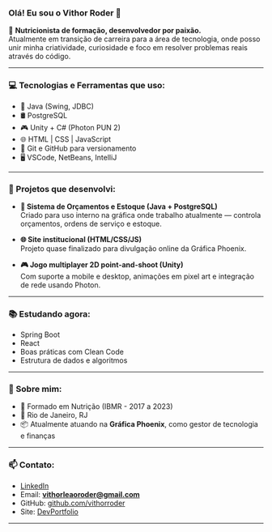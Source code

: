### Olá! Eu sou o Vithor Roder 👋

🎯 **Nutricionista de formação, desenvolvedor por paixão.**  
Atualmente em transição de carreira para a área de tecnologia, onde posso unir minha criatividade, curiosidade e foco em resolver problemas reais através do código.

---

### 💻 Tecnologias e Ferramentas que uso:

- 🧠 Java (Swing, JDBC)
- 🛢️ PostgreSQL
- 🎮 Unity + C# (Photon PUN 2)
- 🌐 HTML | CSS | JavaScript
- 🧰 Git e GitHub para versionamento
- 🖥️ VSCode, NetBeans, IntelliJ

---

### 📌 Projetos que desenvolvi:

- **🔧 Sistema de Orçamentos e Estoque (Java + PostgreSQL)**  
  Criado para uso interno na gráfica onde trabalho atualmente — controla orçamentos, ordens de serviço e estoque.

- **🌐 Site institucional (HTML/CSS/JS)**  
  Projeto quase finalizado para divulgação online da Gráfica Phoenix.

- **🎮 Jogo multiplayer 2D point-and-shoot (Unity)**  
  Com suporte a mobile e desktop, animações em pixel art e integração de rede usando Photon.

---

### 📚 Estudando agora:

- Spring Boot  
- React  
- Boas práticas com Clean Code  
- Estrutura de dados e algoritmos

---

### 📍 Sobre mim:

- 🧠 Formado em Nutrição (IBMR - 2017 a 2023)
- 📍 Rio de Janeiro, RJ
- 📦 Atualmente atuando na **Gráfica Phoenix**, como gestor de tecnologia e finanças

---

### 📫 Contato:

- [LinkedIn](https://www.linkedin.com/in/vithor-roder-1700a217a/)
- Email: **vithorleaoroder@gmail.com**
- GitHub: [github.com/vithorroder](https://github.com/VithorRoder)
- Site: [DevPortfolio](https://vithoroderdev.vercel.app/) 

---

